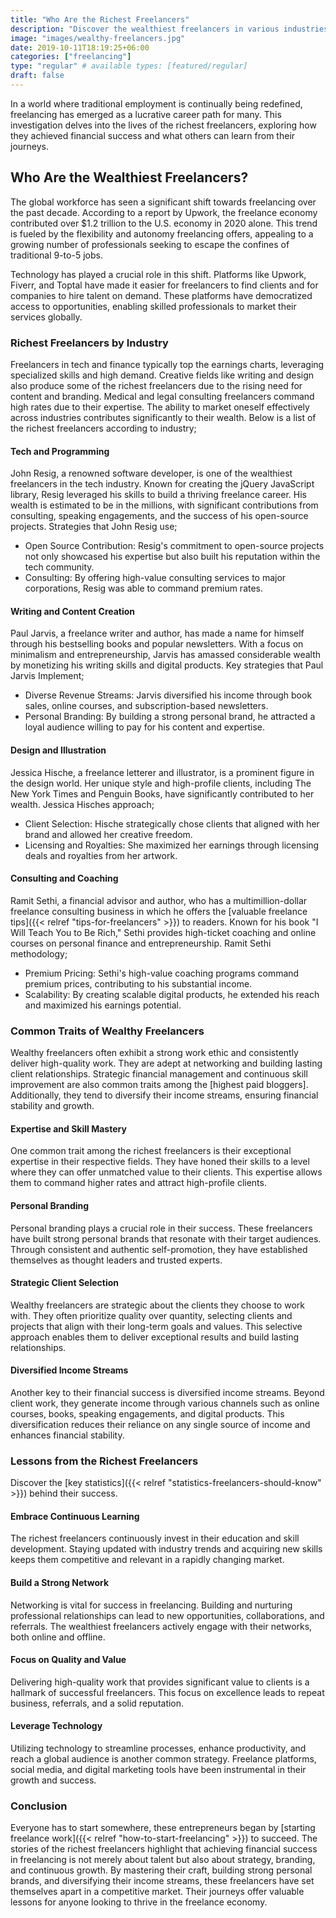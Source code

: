 ```yaml
---
title: "Who Are the Richest Freelancers"
description: "Discover the wealthiest freelancers in various industries, analyzing their success stories and key strategies."
image: "images/wealthy-freelancers.jpg"
date: 2019-10-11T18:19:25+06:00
categories: ["freelancing"]
type: "regular" # available types: [featured/regular]
draft: false
---
```


In a world where traditional employment is continually being redefined, freelancing has emerged as a lucrative career path for many. This investigation delves into the lives of the richest freelancers, exploring how they achieved financial success and what others can learn from their journeys.

## Who Are the Wealthiest Freelancers?

The global workforce has seen a significant shift towards freelancing over the past decade. According to a report by Upwork, the freelance economy contributed over $1.2 trillion to the U.S. economy in 2020 alone. This trend is fueled by the flexibility and autonomy freelancing offers, appealing to a growing number of professionals seeking to escape the confines of traditional 9-to-5 jobs.

Technology has played a crucial role in this shift. Platforms like Upwork, Fiverr, and Toptal have made it easier for freelancers to find clients and for companies to hire talent on demand. These platforms have democratized access to opportunities, enabling skilled professionals to market their services globally.

### Richest Freelancers by Industry

Freelancers in tech and finance typically top the earnings charts, leveraging specialized skills and high demand. Creative fields like writing and design also produce some of the richest freelancers due to the rising need for content and branding. Medical and legal consulting freelancers command high rates due to their expertise. The ability to market oneself effectively across industries contributes significantly to their wealth. Below is a list of the richest freelancers according to industry;

#### Tech and Programming

John Resig, a renowned software developer, is one of the wealthiest freelancers in the tech industry. Known for creating the jQuery JavaScript library, Resig leveraged his skills to build a thriving freelance career. His wealth is estimated to be in the millions, with significant contributions from consulting, speaking engagements, and the success of his open-source projects. Strategies that John Resig use;

* Open Source Contribution: Resig's commitment to open-source projects not only showcased his expertise but also built his reputation within the tech community.
* Consulting: By offering high-value consulting services to major corporations, Resig was able to command premium rates.

#### Writing and Content Creation

Paul Jarvis, a freelance writer and author, has made a name for himself through his bestselling books and popular newsletters. With a focus on minimalism and entrepreneurship, Jarvis has amassed considerable wealth by monetizing his writing skills and digital products. Key strategies that Paul Jarvis Implement;

* Diverse Revenue Streams: Jarvis diversified his income through book sales, online courses, and subscription-based newsletters.
* Personal Branding: By building a strong personal brand, he attracted a loyal audience willing to pay for his content and expertise.

#### Design and Illustration

Jessica Hische, a freelance letterer and illustrator, is a prominent figure in the design world. Her unique style and high-profile clients, including The New York Times and Penguin Books, have significantly contributed to her wealth. Jessica Hisches approach;

* Client Selection: Hische strategically chose clients that aligned with her brand and allowed her creative freedom.
* Licensing and Royalties: She maximized her earnings through licensing deals and royalties from her artwork.

#### Consulting and Coaching

Ramit Sethi, a financial advisor and author, who has a multimillion-dollar freelance consulting business in which he offers the [valuable freelance tips]({{< relref "tips-for-freelancers" >}}) to readers. Known for his book "I Will Teach You to Be Rich," Sethi provides high-ticket coaching and online courses on personal finance and entrepreneurship. Ramit Sethi methodology;

* Premium Pricing: Sethi's high-value coaching programs command premium prices, contributing to his substantial income.
* Scalability: By creating scalable digital products, he extended his reach and maximized his earnings potential.

### Common Traits of Wealthy Freelancers

Wealthy freelancers often exhibit a strong work ethic and consistently deliver high-quality work. They are adept at networking and building lasting client relationships. Strategic financial management and continuous skill improvement are also common traits among the [highest paid bloggers]. Additionally, they tend to diversify their income streams, ensuring financial stability and growth.

#### Expertise and Skill Mastery

One common trait among the richest freelancers is their exceptional expertise in their respective fields. They have honed their skills to a level where they can offer unmatched value to their clients. This expertise allows them to command higher rates and attract high-profile clients.

#### Personal Branding

Personal branding plays a crucial role in their success. These freelancers have built strong personal brands that resonate with their target audiences. Through consistent and authentic self-promotion, they have established themselves as thought leaders and trusted experts.

#### Strategic Client Selection

Wealthy freelancers are strategic about the clients they choose to work with. They often prioritize quality over quantity, selecting clients and projects that align with their long-term goals and values. This selective approach enables them to deliver exceptional results and build lasting relationships.

#### Diversified Income Streams

Another key to their financial success is diversified income streams. Beyond client work, they generate income through various channels such as online courses, books, speaking engagements, and digital products. This diversification reduces their reliance on any single source of income and enhances financial stability.

### Lessons from the Richest Freelancers

Discover the [key statistics]({{< relref "statistics-freelancers-should-know" >}}) behind their success.

#### Embrace Continuous Learning

The richest freelancers continuously invest in their education and skill development. Staying updated with industry trends and acquiring new skills keeps them competitive and relevant in a rapidly changing market.

#### Build a Strong Network

Networking is vital for success in freelancing. Building and nurturing professional relationships can lead to new opportunities, collaborations, and referrals. The wealthiest freelancers actively engage with their networks, both online and offline.

#### Focus on Quality and Value

Delivering high-quality work that provides significant value to clients is a hallmark of successful freelancers. This focus on excellence leads to repeat business, referrals, and a solid reputation.

#### Leverage Technology

Utilizing technology to streamline processes, enhance productivity, and reach a global audience is another common strategy. Freelance platforms, social media, and digital marketing tools have been instrumental in their growth and success.

### Conclusion

Everyone has to start somewhere, these entrepreneurs began by [starting freelance work]({{< relref "how-to-start-freelancing" >}}) to succeed. The stories of the richest freelancers highlight that achieving financial success in freelancing is not merely about talent but also about strategy, branding, and continuous growth. By mastering their craft, building strong personal brands, and diversifying their income streams, these freelancers have set themselves apart in a competitive market. Their journeys offer valuable lessons for anyone looking to thrive in the freelance economy.
